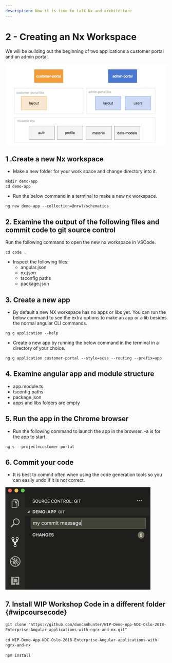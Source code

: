 ```yaml
---
description: Now it is time to talk Nx and architecture
---
```


# 2 -  Creating an Nx Workspace

We will be building out the beginning of two applications a customer portal and an admin portal.

![Nx workspaces diagram](../.gitbook/assets/image%20%286%29.png)

## 1 .Create a new Nx workspace

* Make a new folder for your work space and change directory into it.

```text
mkdir demo-app
cd demo-app
```

* Run the below command in a terminal to make a new nx workspace.

```text
ng new demo-app --collection=@nrwl/schematics
```

## 2. Examine the output of the following files and commit code to git source control

Run the following command to open the new nx workspace in VSCode.

```text
cd code .
```

* Inspect the following files:
  * angular.json
  * nx.json
  * tsconfig paths
  * package.json

## 3. Create a new app

* By default a new NX workspace has no apps or libs yet. You can run the below command to see the extra options to make an app or a lib besides the normal angular CLI commands.

```text
ng g application --help
```

* Create a new app by running the below command in the terminal in a directory of your choice. 

```text
ng g application customer-portal --style=scss --routing --prefix=app
```

## 4. Examine angular app and module structure

* app.module.ts
* tsconfig paths
* package.json
* apps and libs folders are empty

## 5. Run the app in the Chrome browser

* Run the following command to launch the app in the browser. -a is for the app to start.

```text
ng s --project=customer-portal
```

## 6. Commit your code

* It is best to commit often when using the code generation tools so you can easily undo if it is not correct.

![VS Codes Source Control Panel](../.gitbook/assets/image%20%283%29.png)

## 7. Install WIP Workshop Code in a different folder {#wipcoursecode}

```text
git clone "https://github.com/duncanhunter/WIP-Demo-App-NDC-Oslo-2018-Enterprise-Angular-applications-with-ngrx-and-nx.git"
​
cd WIP-Demo-App-NDC-Oslo-2018-Enterprise-Angular-applications-with-ngrx-and-nx

npm install
```

